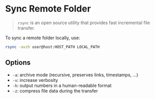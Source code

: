 # Sync Remote Folder

> `rsync` is an open source utility that provides fast incremental file transfer.

To sync a remote folder locally, use:

```bash
rsync -avzh user@host:HOST_PATH LOCAL_PATH
```

## Options

* `-a`: archive mode (recursive, preserves links, timestamps, ...)
* `-v`: increase verbosity
* `-h`: output numbers in a human-readable format
* `-z`: compress file data during the transfer
